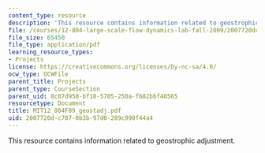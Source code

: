 ```yaml
---
content_type: resource
description: 'This resource contains information related to geostrophic adjustment. '
file: /courses/12-804-large-scale-flow-dynamics-lab-fall-2009/2007720dc7870b3b97d0289c990f44a4_MIT12_804F09_geostadj.pdf
file_size: 65450
file_type: application/pdf
learning_resource_types:
- Projects
license: https://creativecommons.org/licenses/by-nc-sa/4.0/
ocw_type: OCWFile
parent_title: Projects
parent_type: CourseSection
parent_uid: 8c07d950-bf18-5705-250a-f682bbf40565
resourcetype: Document
title: MIT12_804F09_geostadj.pdf
uid: 2007720d-c787-0b3b-97d0-289c990f44a4
---
```

This resource contains information related to geostrophic adjustment. 